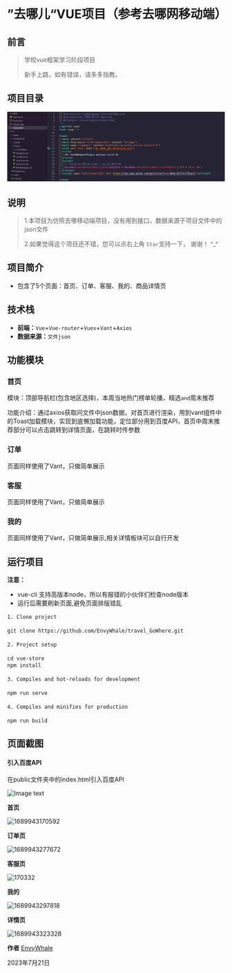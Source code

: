 #  ”去哪儿“VUE项目（参考去哪网移动端）



## 前言

> 学校vue框架学习阶段项目
>
> 新手上路，如有错误，请多多指教。



## 项目目录

![Image text](https://github.com/EnvyWhale/travel_GoWhere/blob/main/view_show/1689944000901.png)



## 说明

> 1.本项目为仿照去哪移动端项目，没有用到接口，数据来源于项目文件中的json文件
>
> 2.如果觉得这个项目还不错，您可以点右上角 `Star`支持一下， 谢谢！ ^_^

## 项目简介

- 包含了5个页面：首页、订单、客服、我的、商品详情页

## 技术栈

- **前端：**`Vue`+`Vue-router`+`Vuex`+`Vant`+`Axios`
- **数据来源：**`文件json`

## 功能模块

### 首页

模块：顶部导航栏(包含地区选择)，本周当地热门榜单轮播，精选`and`周末推荐

功能介绍：通过axios获取问文件中json数据，对首页进行渲染，用到vant组件中的Toast加载模块，实现到底懒加载功能，定位部分用到百度API，首页中周末推荐部分可以点击跳转到详情页面，在跳转时传参数

### 订单

页面同样使用了Vant，只做简单展示

### 客服

页面同样使用了Vant，只做简单展示

### 我的

页面同样使用了Vant，只做简单展示,相关详情板块可以自行开发



## 运行项目

**注意：**

- vue-cli 支持高版本node，所以有报错的小伙伴们检查node版本
- 运行后需要刷新页面,避免页面排版错乱

```node
1. Clone project

git clone https://github.com/EnvyWhale/travel_GoWhere.git

2. Project setup

cd vue-store
npm install

3. Compiles and hot-reloads for development

npm run serve

4. Compiles and minifies for production

npm run build
```

## 页面截图

#### 引入百度API

在public文件夹中的index.html引入百度API

![Image text](https://github.com/EnvyWhale/travel_GoWhere/blob/main/view_show\1689944000901.png)



**首页**

![1689943170592](https://github.com/EnvyWhale/travel_GoWhere/blob/main/view_show\1689943170592.png)

**订单页**

![1689943277672](https://github.com/EnvyWhale/travel_GoWhere/blob/main/view_show\1689943277672.png)

**客服页**

![170332](https://github.com/EnvyWhale/travel_GoWhere/blob/main/view_show\170332.png)

**我的**

![1689943297818](https://github.com/EnvyWhale/travel_GoWhere/blob/main/view_show\1689943297818.png)

**详情页**

![1689943323328](https://github.com/EnvyWhale/travel_GoWhere/blob/main/view_show\1689943323328.png)



**作者** [EnvyWhale](https://github.com/EnvyWhale)

2023年7月21日